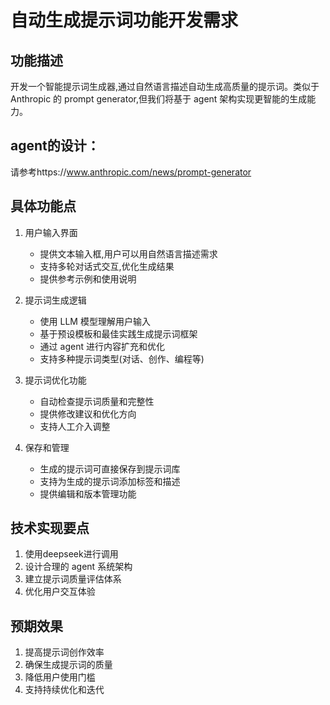 # 自动生成提示词功能开发需求

## 功能描述
开发一个智能提示词生成器,通过自然语言描述自动生成高质量的提示词。类似于 Anthropic 的 prompt generator,但我们将基于 agent 架构实现更智能的生成能力。

## agent的设计：
请参考https://www.anthropic.com/news/prompt-generator 

## 具体功能点
1. 用户输入界面
   - 提供文本输入框,用户可以用自然语言描述需求
   - 支持多轮对话式交互,优化生成结果
   - 提供参考示例和使用说明

2. 提示词生成逻辑
   - 使用 LLM 模型理解用户输入
   - 基于预设模板和最佳实践生成提示词框架
   - 通过 agent 进行内容扩充和优化
   - 支持多种提示词类型(对话、创作、编程等)

3. 提示词优化功能
   - 自动检查提示词质量和完整性
   - 提供修改建议和优化方向
   - 支持人工介入调整

4. 保存和管理
   - 生成的提示词可直接保存到提示词库
   - 支持为生成的提示词添加标签和描述
   - 提供编辑和版本管理功能

## 技术实现要点
1. 使用deepseek进行调用
2. 设计合理的 agent 系统架构
3. 建立提示词质量评估体系
4. 优化用户交互体验

## 预期效果
1. 提高提示词创作效率
2. 确保生成提示词的质量
3. 降低用户使用门槛
4. 支持持续优化和迭代
